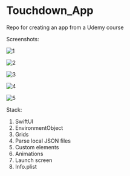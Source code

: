 # Touchdown_App
Repo for creating an app from a Udemy course

Screenshots:

![1](https://user-images.githubusercontent.com/95411693/199080269-51f6bb89-4d9e-4c27-afa4-62bafeb0cd5e.png)

![2](https://user-images.githubusercontent.com/95411693/199080279-6351ba4e-4065-4e9c-9877-bbef661bdb1c.png)

![3](https://user-images.githubusercontent.com/95411693/199080290-9b1b3ede-b250-44ff-9aba-53dcea0c9a84.png)

![4](https://user-images.githubusercontent.com/95411693/199080304-af6a7e95-3add-45db-a049-d6cae771ab1a.png)

![5](https://user-images.githubusercontent.com/95411693/199080319-a46a684b-e5aa-4ce2-99e4-78fcdf080805.png)


Stack:
1. SwiftUI
2. EnvironmentObject
3. Grids
4. Parse local JSON files
5. Custom elements
6. Animations
7. Launch screen
8. Info.plist
